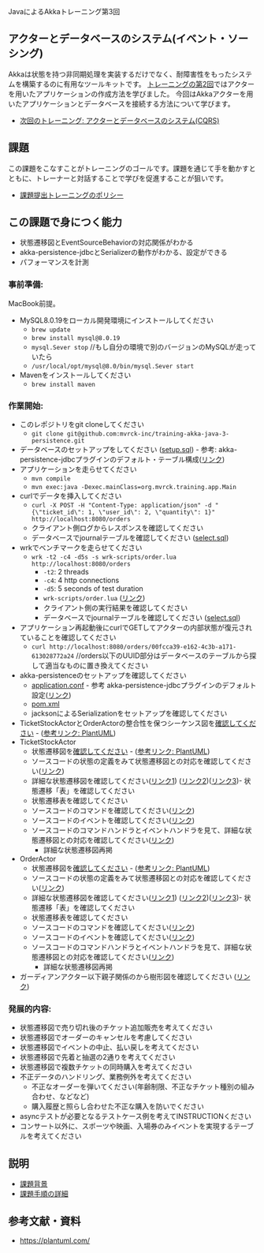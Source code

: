 JavaによるAkkaトレーニング第3回 

## アクターとデータベースのシステム(イベント・ソーシング)

Akkaは状態を持つ非同期処理を実装するだけでなく、耐障害性をもったシステムを構築するのに有用なツールキットです。
[トレーニングの第2回](https://github.com/mvrck-inc/training-akka-java-1-preparation)ではアクターを用いたアプリケーションの作成方法を学びました。
今回はAkkaアクターを用いたアプリケーションとデータベースを接続する方法について学びます。


- [次回のトレーニング: アクターとデータベースのシステム(CQRS)](https://github.com/mvrck-inc/training-akka-java-4-cqrs)

## 課題

この課題をこなすことがトレーニングのゴールです。課題を通じて手を動かすとともに、トレーナーと対話することで学びを促進することが狙いです。

- [課題提出トレーニングのポリシー](https://github.com/mvrck-inc/training-akka-java-1-preparation/blob/master/POLICIES.md)

## この課題で身につく能力

- 状態遷移図とEventSourceBehaviorの対応関係がわかる
- akka-persistence-jdbcとSerializerの動作がわかる、設定ができる
- パフォーマンスを計測

### 事前準備:

MacBook前提。

- MySQL8.0.19をローカル開発環境にインストールしてください
  - `brew update`
  - `brew install mysql@8.0.19`
  - `mysql.Sever stop` //もし自分の環境で別のバージョンのMySQLが走っていたら
  - `/usr/local/opt/mysql@8.0/bin/mysql.Sever start`
- Mavenをインストールしてください
  - `brew install maven`

### 作業開始:

- このレポジトリをgit cloneしてください
  - `git clone git@github.com:mvrck-inc/training-akka-java-3-persistence.git`
- データベースのセットアップをしてください ([setup.sql](./dbsetup/setup.sql)) - 参考: akka-persistence-jdbcプラグインのデフォルト・テーブル構成([リンク](https://github.com/akka/akka-persistence-jdbc/blob/v3.5.3/src/test/resources/schema/mysql/mysql-schema.sql))
- アプリケーションを走らせてください
  - `mvn compile`
  - `mvn exec:java -Dexec.mainClass=org.mvrck.training.app.Main`
- curlでデータを挿入してください
  - `curl -X POST -H "Content-Type: application/json" -d "{\"ticket_id\": 1, \"user_id\": 2, \"quantity\": 1}"  http://localhost:8080/orders`
  - クライアント側ログからレスポンスを確認してください
  - データベースでjournalテーブルを確認してください ([select.sql](./dbsetup/select.sql)) 
- wrkでベンチマークを走らせてください
  - `wrk -t2 -c4 -d5s -s wrk-scripts/order.lua http://localhost:8080/orders`
    - `-t2`: 2 threads
    - `-c4`: 4 http connections
    - `-d5`: 5 seconds of test duration
    - `wrk-scripts/order.lua` ([リンク](./wrk-scrips/order.lua))
    - クライアント側の実行結果を確認してください
    - データベースでjournalテーブルを確認してください ([select.sql](./dbsetup/select.sql))
- アプリケーション再起動後にcurlでGETしてアクターの内部状態が復元されていることを確認してください
  - `curl http://localhost:8080/orders/00fcca39-e162-4c3b-a171-613028772a24` //orders以下のUUID部分はデータベースのテーブルから探して適当なものに置き換えてください
- akka-persistenceのセットアップを確認してください
  - [application.conf](./src/main/resources/application.conf) - 参考 akka-persistence-jdbcプラグインのデフォルト設定([リンク](https://github.com/akka/akka-persistence-jdbc/blob/v3.5.3/src/test/resources/mysql-application.conf))
  - [pom.xml](./pom.xml)
  - jacksonによるSerializationをセットアップを確認してください
- TicketStockActorとOrderActorの整合性を保つシーケンス図を[確認してください](http://www.plantuml.com/plantuml/uml/SoWkIImgAStDuU9IyWW92L1m3F1KKj2rKmZ9JCvEBGakoK_ETamkoI-oKYWeoazEBIvMo2zAIItYGfS7wV47oK1L9nUb9fQaGXGZ6ssZYwAiABMu83-lE9MBoo4rBmNe3W00) - ([参考リンク: PlantUML](https://plantuml.com/sequence-diagram))
- TicketStockActor
  - 状態遷移図を[確認してください](http://www.plantuml.com/plantuml/uml/SoWkIImgAStDuUAArefLqDMrKqWiIypCIKpAIRLII2vAJIn9rT3aGX8hB4tCAyaigLImKp10YAFhLCXCKyXBBSUdEh-qn3yjk2G_ETiAGxKjK3MIFAe4bqDgNWhGoG00) - ([参考リンク: PlantUML](https://plantuml.com/state-diagram))
  - ソースコードの状態の定義をみて状態遷移図との対応を確認してください([リンク](./src/main/java/org/mvrck/training/actor/TicketStockActor.java#L47L64))
  - 詳細な状態遷移図を確認してください([リンク1](http://www.plantuml.com/plantuml/uml/SoWkIImgAStDuOhMYbNGrRLJI2nBpCn9JCf9jL88ACfFJYqkzYzAIItYWekZgrB8J5F8IorNA2nDp2l9BAbKi5CmG5ETNrhYdnPSaf-SZKMvBL2vGsfU2j0H0000)) ([リンク2](http://www.plantuml.com/plantuml/uml/SoWkIImgAStDuOhMYbNGrRLJo2yjyKyBBibFphPI22ZAJqujBlOlIaajua98WDK1rLiff1OLvHSf5AKM5-Jd5QToEQJcfG3D0W00))([リンク3](http://www.plantuml.com/plantuml/uml/SoWkIImgAStDuOhMYbNGrRLJI4hDI2pBp2-oKd1FBV4lIaajue89WUM1wgmKWbAB2_BpYbEv75BpKe2w0G00))- 状態遷移「表」を確認してください
  - 状態遷移表を確認してください
  - ソースコードのコマンドを確認してください([リンク](./src/main/java/org/mvrck/training/actor/TicketStockActor.java#L47L64))
  - ソースコードのイベントを確認してください([リンク](./src/main/java/org/mvrck/training/actor/TicketStockActor.java#L47L64))
  - ソースコードのコマンドハンドラとイベントハンドラを見て、詳細な状態遷移図との対応を確認してください([リンク](./src/main/java/org/mvrck/training/actor/TicketStockActor.java#L47L64))
    - 詳細な状態遷移図再掲
- OrderActor
  - 状態遷移図を[確認してください](http://www.plantuml.com/plantuml/uml/SoWkIImgAStDuUAArefLqDMrKqWiIypCIKpAIRLII2vAJIn9rT3aGX8hB4tCAyaigLImKp10YAFhLCXCKyXBBSUdEh-qn3yjk2G_ETiAGxKjK3MIFAe4bqDgNWhGoG00) - ([参考リンク: PlantUML](https://plantuml.com/state-diagram))
  - ソースコードの状態の定義をみて状態遷移図との対応を確認してください([リンク](./src/main/java/org/mvrck/training/actor/TicketStockActor.java#L47L64))
  - 詳細な状態遷移図を確認してください([リンク1](http://www.plantuml.com/plantuml/uml/SoWkIImgAStDuOhMYbNGrRLJI2nBpCn9JCf9jL88ACfFJYqkzYzAIItYWekZgrB8J5F8IorNA2nDp2l9BAbKi5CmG5ETNrhYdnPSaf-SZKMvBL2vGsfU2j0H0000)) ([リンク2](http://www.plantuml.com/plantuml/uml/SoWkIImgAStDuOhMYbNGrRLJo2yjyKyBBibFphPI22ZAJqujBlOlIaajua98WDK1rLiff1OLvHSf5AKM5-Jd5QToEQJcfG3D0W00))([リンク3](http://www.plantuml.com/plantuml/uml/SoWkIImgAStDuOhMYbNGrRLJI4hDI2pBp2-oKd1FBV4lIaajue89WUM1wgmKWbAB2_BpYbEv75BpKe2w0G00))- 状態遷移「表」を確認してください
  - 状態遷移表を確認してください
  - ソースコードのコマンドを確認してください([リンク](./src/main/java/org/mvrck/training/actor/TicketStockActor.java#L47L64))
  - ソースコードのイベントを確認してください([リンク](./src/main/java/org/mvrck/training/actor/TicketStockActor.java#L47L64))
  - ソースコードのコマンドハンドラとイベントハンドラを見て、詳細な状態遷移図との対応を確認してください([リンク](./src/main/java/org/mvrck/training/actor/TicketStockActor.java#L47L64))
    - 詳細な状態遷移図再掲
- ガーディアンアクター以下親子関係のから樹形図を確認してください ([リンク](http://www.plantuml.com/plantuml/uml/SoWkIImgAStDuUBAJyfAJIvHS2zDB4h9JCo3yKCoaxDJIu9ByfEp0nABKlDAO1B-HIcfHL0XJBM6MCICKBGQel1GvOnHU2PSN31NAUJhwc8w2KKQnM4OIj4DC2Iin8WBoKI43OROXN6eDiOkRCBba9gN0Wn_0000))

### 発展的内容:

- 状態遷移図で売り切れ後のチケット追加販売を考えてください
- 状態遷移図でオーダーのキャンセルを考慮してください
- 状態遷移図でイベントの中止、払い戻しを考えてください
- 状態遷移図で先着と抽選の2通りを考えてください
- 状態遷移図で複数チケットの同時購入を考えてください
- 不正データのハンドリング、業務例外を考えてください
  - 不正なオーダーを弾いてください(年齢制限、不正なチケット種別の組み合わせ、などなど) 
  - 購入履歴と照らし合わせた不正な購入を防いでください
- asyncテストが必要となるテストケース例を考えてINSTRUCTIONください
- コンサート以外に、スポーツや映画、入場券のみイベントを実現するテーブルを考えてください

## 説明

- [課題背景](./BACKGROUND.md)
- [課題手順の詳細](./.md)

## 参考文献・資料

- https://plantuml.com/